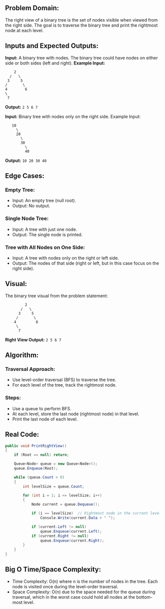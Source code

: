 ## Problem Domain:
The right view of a binary tree is the set of nodes visible when viewed from the right side. The goal is to traverse the binary tree and print the rightmost node at each level.

## Inputs and Expected Outputs:
**Input:**
A binary tree with nodes.
The binary tree could have nodes on either side or both sides (left and right).
**Example Input:**
```
    2
  /   \
 3     5
/       \
4        6
\
 7
```
**Output:** ```2 5 6 7```

**Input:**
Binary tree with nodes only on the right side.
Example Input:
```
   10
     \
     20
       \
       30
         \
         40
```
**Output:** ```10 20 30 40```

## Edge Cases:
### Empty Tree:
- Input: An empty tree (null root).
- Output: No output.
### Single Node Tree:
- Input: A tree with just one node.
- Output: The single node is printed.
### Tree with All Nodes on One Side:
- Input: A tree with nodes only on the right or left side.
- Output: The nodes of that side (right or left, but in this case focus on the right side).
  
## Visual:
The binary tree visual from the problem statement:
```
         2
       /   \
      3     5
     /       \
    4         6
     \
      7
```
**Right View Output:** ```2 5 6 7```

## Algorithm:
### Traversal Approach:
- Use level-order traversal (BFS) to traverse the tree.
- For each level of the tree, track the rightmost node.
### Steps:
- Use a queue to perform BFS.
- At each level, store the last node (rightmost node) in that level.
- Print the last node of each level.

## Real Code:
```csharp
public void PrintRightView()
{
    if (Root == null) return;

    Queue<Node> queue = new Queue<Node>();
    queue.Enqueue(Root);

    while (queue.Count > 0)
    {
        int levelSize = queue.Count;

        for (int i = 1; i <= levelSize; i++)
        {
            Node current = queue.Dequeue();

            if (i == levelSize)  // Rightmost node in the current level
                Console.Write(current.Data + " ");

            if (current.Left != null)
                queue.Enqueue(current.Left);
            if (current.Right != null)
                queue.Enqueue(current.Right);
        }
    }
}
```
## Big O Time/Space Complexity:
- Time Complexity: O(n) where n is the number of nodes in the tree. Each node is visited once during the level-order traversal.
- Space Complexity: O(n) due to the space needed for the queue during traversal, which in the worst case could hold all nodes at the bottom-most level.

